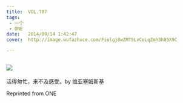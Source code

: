 ```yaml
---
title:	VOL.707
tags:
 - 一个
 - ONE
date:	2014/09/14 1:42:47
cover:	http://image.wufazhuce.com/Fiulgj8wZMT5LvCoLqZmh3h0SX9C

---
```

![](http://image.wufazhuce.com/Fiulgj8wZMT5LvCoLqZmh3h0SX9C)
---

活得匆忙，来不及感受。by 维亚塞姆斯基
 
Reprinted from ONE
